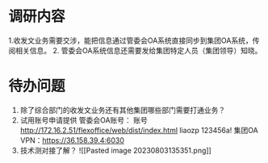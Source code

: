 # 调研内容
1.收发文业务需要交涉，能把信息通过管委会OA系统直接同步到集团OA系统，传阅相关信息。
2. 管委会OA系统信息还需要发给集团特定人员（集团领导）知晓。

# 待办问题

 1. 除了综合部门的收发文业务还有其他集团哪些部门需要打通业务？
 2. 试用账号申请提供
 管委会OA账号：
 账号 http://172.16.2.51/flexoffice/web/dist/index.html  liaozp 123456a!
 集团OA VPN：https://36.158.39.4:6030
 1. 技术测对接了解？
![[Pasted image 20230803135351.png]]

